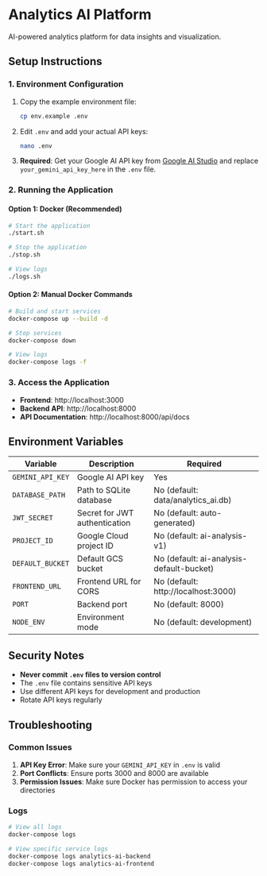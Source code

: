 # Analytics AI Platform

AI-powered analytics platform for data insights and visualization.

## Setup Instructions

### 1. Environment Configuration

1. Copy the example environment file:
   ```bash
   cp env.example .env
   ```

2. Edit `.env` and add your actual API keys:
   ```bash
   nano .env
   ```

3. **Required**: Get your Google AI API key from [Google AI Studio](https://makersuite.google.com/app/apikey) and replace `your_gemini_api_key_here` in the `.env` file.

### 2. Running the Application

#### Option 1: Docker (Recommended)
```bash
# Start the application
./start.sh

# Stop the application
./stop.sh

# View logs
./logs.sh
```

#### Option 2: Manual Docker Commands
```bash
# Build and start services
docker-compose up --build -d

# Stop services
docker-compose down

# View logs
docker-compose logs -f
```

### 3. Access the Application

- **Frontend**: http://localhost:3000
- **Backend API**: http://localhost:8000
- **API Documentation**: http://localhost:8000/api/docs

## Environment Variables

| Variable | Description | Required |
|----------|-------------|----------|
| `GEMINI_API_KEY` | Google AI API key | Yes |
| `DATABASE_PATH` | Path to SQLite database | No (default: data/analytics_ai.db) |
| `JWT_SECRET` | Secret for JWT authentication | No (default: auto-generated) |
| `PROJECT_ID` | Google Cloud project ID | No (default: ai-analysis-v1) |
| `DEFAULT_BUCKET` | Default GCS bucket | No (default: ai-analysis-default-bucket) |
| `FRONTEND_URL` | Frontend URL for CORS | No (default: http://localhost:3000) |
| `PORT` | Backend port | No (default: 8000) |
| `NODE_ENV` | Environment mode | No (default: development) |

## Security Notes

- **Never commit `.env` files to version control**
- The `.env` file contains sensitive API keys
- Use different API keys for development and production
- Rotate API keys regularly

## Troubleshooting

### Common Issues

1. **API Key Error**: Make sure your `GEMINI_API_KEY` in `.env` is valid
2. **Port Conflicts**: Ensure ports 3000 and 8000 are available
3. **Permission Issues**: Make sure Docker has permission to access your directories

### Logs
```bash
# View all logs
docker-compose logs

# View specific service logs
docker-compose logs analytics-ai-backend
docker-compose logs analytics-ai-frontend
```
